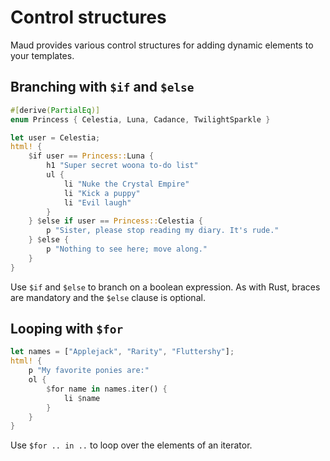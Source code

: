 # Control structures

Maud provides various control structures for adding dynamic elements to your templates.

## Branching with `$if` and `$else`

```rust
#[derive(PartialEq)]
enum Princess { Celestia, Luna, Cadance, TwilightSparkle }

let user = Celestia;
html! {
    $if user == Princess::Luna {
        h1 "Super secret woona to-do list"
        ul {
            li "Nuke the Crystal Empire"
            li "Kick a puppy"
            li "Evil laugh"
        }
    } $else if user == Princess::Celestia {
        p "Sister, please stop reading my diary. It's rude."
    } $else {
        p "Nothing to see here; move along."
    }
}
```

Use `$if` and `$else` to branch on a boolean expression. As with Rust, braces are mandatory and the `$else` clause is optional.

## Looping with `$for`

```rust
let names = ["Applejack", "Rarity", "Fluttershy"];
html! {
    p "My favorite ponies are:"
    ol {
        $for name in names.iter() {
            li $name
        }
    }
}
```

Use `$for .. in ..` to loop over the elements of an iterator.
